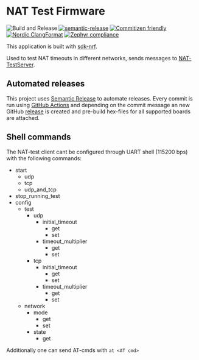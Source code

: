 # NAT Test Firmware

![Build and Release](https://github.com/bifravst/firmware/workflows/Build%20and%20Release/badge.svg?branch=saga)
[![semantic-release](https://img.shields.io/badge/%20%20%F0%9F%93%A6%F0%9F%9A%80-semantic--release-e10079.svg)](https://github.com/semantic-release/semantic-release)
[![Commitizen friendly](https://img.shields.io/badge/commitizen-friendly-brightgreen.svg)](http://commitizen.github.io/cz-cli/)
[![Nordic ClangFormat](https://img.shields.io/static/v1?label=Nordic&message=ClangFormat&labelColor=00A9CE&color=337ab7)](https://github.com/nrfconnect/sdk-nrf/blob/master/.clang-format)
[![Zephyr compliance](https://img.shields.io/static/v1?label=Zephry&message=compliance&labelColor=4e109e&color=337ab7)](https://docs.zephyrproject.org/latest/contribute/index.html#coding-style)

This application is built with [sdk-nrf](https://github.com/nrfconnect/sdk-nrf).

Used to test NAT timeouts in different networks, sends messages to [NAT-TestServer](https://github.com/NordicSemiconductor/NAT-TestServer).

## Automated releases

This project uses [Semantic Release](https://github.com/semantic-release/semantic-release) to automate releases. Every commit is run using [GitHub Actions](https://github.com/features/actions) and depending on the commit message an new GitHub [release](https://github.com/NordicSemiconductor/NAT-TestFirmware/releases) is created and pre-build hex-files for all supported boards are attached.

## Shell commands

The NAT-test client cant be configured through UART shell (115200 bps) with the following commands:

- start
  - udp
  - tcp
  - udp_and_tcp
- stop_running_test
- config
  - test
    - udp
      - initial_timeout
        - get
        - set <value>
      - timeout_multiplier
        - get
        - set <value>
    - tcp
      - initial_timeout
        - get
        - set <value>
      - timeout_multiplier
        - get
        - set <value>
  - network
    - mode
      - get
      - set <value>
    - state
      - get

Additionally one can send AT-cmds with `at <AT cmd>`

